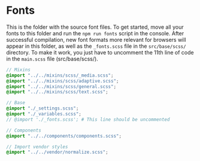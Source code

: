 # Fonts
This is the folder with the source font files. To get started, move all your fonts to this folder and run the `npm run fonts` script in the console. After successful compilation, new font formats more relevant for browsers will appear in this folder, as well as the `_fonts.scss` file in the `src/base/scss/` directory. To make it work, you just have to uncomment the 11th line of code in the `main.scss` file (src/base/scss/).

```scss
// Mixins
@import "../../mixins/scss/_media.scss";
@import "../../mixins/scss/adaptive.scss";
@import "../../mixins/scss/general.scss";
@import "../../mixins/scss/text.scss";

// Base
@import "./_settings.scss";
@import "./_variables.scss";
// @import './_fonts.scss'; # This line should be uncommented

// Components
@import "../../components/components.scss";

// Import vendor styles
@import "../../vendor/normalize.scss";
```
